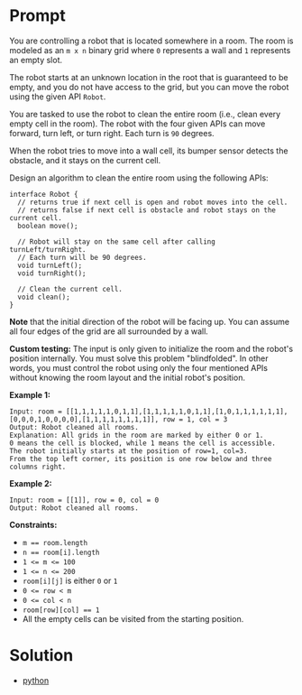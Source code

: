 # Prompt
You are controlling a robot that is located somewhere in a room. The room is modeled as an `m x n` binary grid where `0` represents a wall and `1` represents an empty slot.

The robot starts at an unknown location in the root that is guaranteed to be empty, and you do not have access to the grid, but you can move the robot using the given API `Robot`.

You are tasked to use the robot to clean the entire room (i.e., clean every empty cell in the room). The robot with the four given APIs can move forward, turn left, or turn right. Each turn is `90` degrees.

When the robot tries to move into a wall cell, its bumper sensor detects the obstacle, and it stays on the current cell.

Design an algorithm to clean the entire room using the following APIs:

```
interface Robot {
  // returns true if next cell is open and robot moves into the cell.
  // returns false if next cell is obstacle and robot stays on the current cell.
  boolean move();

  // Robot will stay on the same cell after calling turnLeft/turnRight.
  // Each turn will be 90 degrees.
  void turnLeft();
  void turnRight();

  // Clean the current cell.
  void clean();
}
```

**Note** that the initial direction of the robot will be facing up. You can assume all four edges of the grid are all surrounded by a wall.

**Custom testing:**
The input is only given to initialize the room and the robot's position internally. You must solve this problem "blindfolded". In other words, you must control the robot using only the four mentioned APIs without knowing the room layout and the initial robot's position.

**Example 1:**
```
Input: room = [[1,1,1,1,1,0,1,1],[1,1,1,1,1,0,1,1],[1,0,1,1,1,1,1,1],[0,0,0,1,0,0,0,0],[1,1,1,1,1,1,1,1]], row = 1, col = 3
Output: Robot cleaned all rooms.
Explanation: All grids in the room are marked by either 0 or 1.
0 means the cell is blocked, while 1 means the cell is accessible.
The robot initially starts at the position of row=1, col=3.
From the top left corner, its position is one row below and three columns right.
```

**Example 2:**
```
Input: room = [[1]], row = 0, col = 0
Output: Robot cleaned all rooms.
```

**Constraints:**
* `m == room.length`
* `n == room[i].length`
* `1 <= m <= 100`
* `1 <= n <= 200`
* `room[i][j]` is either `0` or `1`
* `0 <= row < m`
* `0 <= col < n`
* `room[row][col] == 1`
* All the empty cells can be visited from the starting position.

# Solution
* [python](robot_room_cleaner.py)
